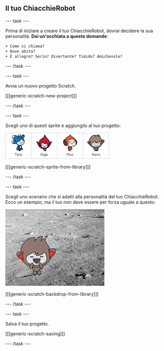 ## Il tuo ChiacchieRobot

\--- task \---

Prima di iniziare a creare il tuo ChiacchieRobot, dovrai decidere la sua personalità. **Dai un'occhiata a queste domande**:

    + Come si chiama?
    + Dove abita?
    + È allegro? Serio? Divertente? Timido? Amichevole?
    

\--- /task \---

\--- task \---

Avvia un nuovo progetto Scratch.

[[[generic-scratch-new-project]]]

\--- /task \---

\--- task \---

Scegli uno di questi sprite e aggiungilo al tuo progetto:

![Scegli un personaggio](images/chatbot-characters.png)

[[[generic-scratch-sprite-from-library]]]

\--- /task \---

\--- task \---

Scegli uno scenario che si adatti alla personalità del tuo ChiacchieRobot. Ecco un esempio, ma il tuo non deve essere per forza uguale a questo:

![Scegli uno sfondo](images/chatbot-backdrop.png)

[[[generic-scratch-backdrop-from-library]]]

\--- /task \---

\--- task \---

Salva il tuo progetto.

[[[generic-scratch-saving]]]

\--- /task \---